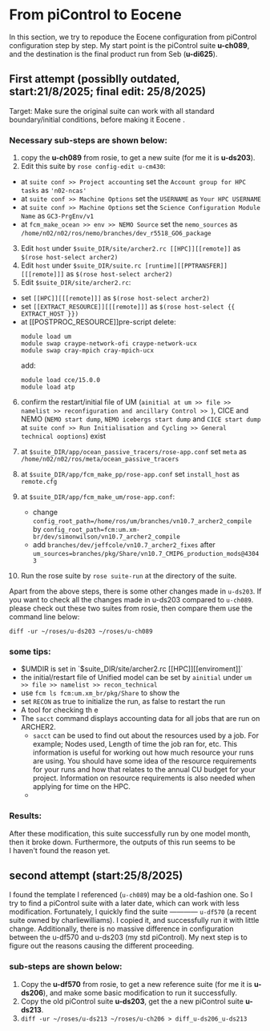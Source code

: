 # From piControl to Eocene
In this section, we try to repoduce the Eocene configuration from piControl configuration step by step.
My start point is the piControl suite **u-ch089**, and the destination is the final product run from Seb (**u-di625**).
## First attempt (possiblly outdated, start:21/8/2025; final edit: 25/8/2025)
Target: Make sure the original suite can work with all standard boundary/initial conditions, before making it Eocene .

### Necessary sub-steps are shown below:
1. copy the **u-ch089** from rosie, to get a new suite (for me it is **u-ds203**).
2. Edit this suite by `rose config-edit u-cm430`:  
  -   at `suite conf >> Project accounting` set the `Account group for HPC tasks` as `'n02-ncas'`  
  -   at `suite conf >> Machine Options` set the `USERNAME` as `Your HPC USERNAME`
  -   at `suite conf >> Machine Options` set the `Science Configuration Module Name` as `GC3-PrgEnv/v1`
  -   at `fcm_make_ocean >> env >> NEMO Source` set the `nemo_sources` as `/home/n02/n02/ros/nemo/branches/dev_r5518_GO6_package`
3. Edit `host` under `$suite_DIR/site/archer2.rc [[HPC]][[remote]]` as `$(rose host-select archer2)`
4. Edit `host` under `$suite_DIR/suite.rc [runtime][[PPTRANSFER]][[[remote]]]` as `$(rose host-select archer2)`
5. Edit `$suite_DIR/site/archer2.rc`:
  -   set `[[HPC]][[[remote]]]` as `$(rose host-select archer2)`
  -   set `[[EXTRACT_RESOURCE]][[[remote]]]` as `$(rose host-select {{ EXTRACT_HOST }})`
  -   at [[POSTPROC_RESOURCE]]pre-script delete:
      ```
      module load um
      module swap craype-network-ofi craype-network-ucx
      module swap cray-mpich cray-mpich-ucx
      ```
      add:
      ```
      module load cce/15.0.0
      module load atp
      ```
6. confirm the restart/initial file of UM (`ainitial at um >> file >> namelist >> reconfiguration and ancillary Control >> `), CICE and NEMO (`NEMO start dump`, `NEMO icebergs start dump` and `CICE start dump` at `suite conf >> Run Initialisation and Cycling >> General technical ooptions`) exist
7. at `$suite_DIR/app/ocean_passive_tracers/rose-app.conf` set `meta` as `/home/n02/n02/ros/meta/ocean_passive_tracers`
8. at `$suite_DIR/app/fcm_make_pp/rose-app.conf` set `install_host` as `remote.cfg`
9. at `$suite_DIR/app/fcm_make_um/rose-app.conf`:  
   - change `config_root_path=/home/ros/um/branches/vn10.7_archer2_compile`
     by `config_root_path=fcm:um.xm-br/dev/simonwilson/vn10.7_archer2_compile`
   - add `branches/dev/jeffcole/vn10.7_archer2_fixes` after `um_sources=branches/pkg/Share/vn10.7_CMIP6_production_mods@43043` 

10. Run the rose suite by `rose suite-run` at the directory of the suite.

Apart from the above steps, there is some other changes made in `u-ds203`. If you want to check all the changes made in u-ds203 compared to `u-ch089`. please check out these two suites from rosie, then compare them use the command line below:
```
diff -ur ~/roses/u-ds203 ~/roses/u-ch089
```


### some tips:
- $UMDIR is set in `$suite_DIR/site/archer2.rc [[HPC]][[enviroment]]` 
- the initial/restart file of Unified model can be set by `ainitial` under `um >> file >> namelist >> recon_technical`
- use `fcm ls fcm:um.xm_br/pkg/Share` to show the
- set `RECON` as true to initialize the run, as false to restart the run
- A tool for checking th e
- The `sacct` command displays accounting data for all jobs that are run on ARCHER2.
  - `sacct` can be used to find out about the resources used by a job. For example; Nodes used, Length of time the job ran for, etc. This information is useful for working out how much resource your runs are using. You should have some idea of the resource requirements for your runs and how that relates to the annual CU budget for your project. Information on resource requirements is also needed when applying for time on the HPC.
  - 

### Results:
After these modification, this suite successfully run by one model month, then it broke down. Furthermore, the outputs of this run seems to be  
I haven't found the reason yet.


## second attempt (start:25/8/2025)
I found the template I referenced (`u-ch089`) may be a old-fashion one. So I try to find a piControl suite with a later date, which can work with less modification. Fortunately, I quickly find the suite ———— `u-df570` (a recent suite owned by charliewilliams). I copied it, and successfully run it with little change. Additionally, there is no massive difference in configuration between the u-df570 and u-ds203 (my std piControl).
My next step is to figure out the reasons causing the different proceeding.
### sub-steps are shown below:
1. Copy the **u-df570** from rosie, to get a new reference suite (for me it is **u-ds206**), and make some basic modification to run it successfully.
2. Copy the old piControl suite **u-ds203**, get the a new piControl suite **u-ds213**.
3. `diff -ur ~/roses/u-ds213 ~/roses/u-ch206 > diff_u-ds206_u-ds213`










